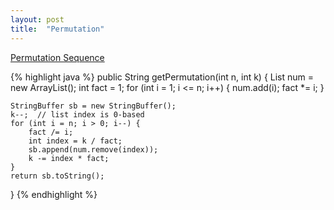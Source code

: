 ```yaml
---
layout: post
title:  "Permutation"
---
```

[Permutation Sequence][permutation-sequence]

{% highlight java %}
public String getPermutation(int n, int k) {
    List<Integer> num = new ArrayList<Integer>();
    int fact = 1;
    for (int i = 1; i <= n; i++) {
        num.add(i);
        fact *= i;
    }

    StringBuffer sb = new StringBuffer();
    k--;  // list index is 0-based
    for (int i = n; i > 0; i--) {
        fact /= i;
        int index = k / fact;
        sb.append(num.remove(index));
        k -= index * fact;
    }
    return sb.toString();
}
{% endhighlight %}

[permutation-sequence]: https://leetcode.com/problems/permutation-sequence/
